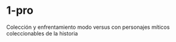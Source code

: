 # 1-pro
Colección y enfrentamiento modo versus con personajes míticos coleccionables de la historia 
